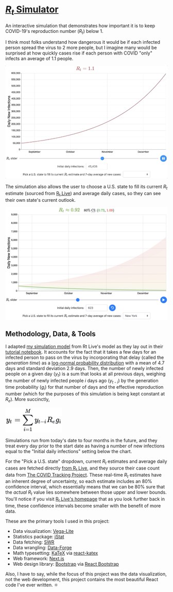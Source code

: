 # <a href="https://rtsimulator.com"><var>R<sub>t</sub></var> Simulator</a>

An interactive simulation that demonstrates how important it is to keep COVID-19's reproduction number (<var>R<sub>t</sub></var>) below 1.

I think most folks understand how dangerous it would be if each infected person spread the virus to 2 more people, but I imagine many would be surprised at how quickly cases rise if each person with COVID "only" infects an average of 1.1 people.

![A preview of the animated Rt simulation chart, showing the 13-fold growth of new cases in the next four months if Rt = 1.1, then moving to show how quickly new cases shrink if Rt = 0.9.](/public/preview.gif)

The simulation also allows the user to choose a U.S. state to fill its current <var>R<sub>t</sub></var> estimate (sourced from [R<sub>t</sub> Live](https://web.archive.org/web/20210129022559/https://rt.live/)) and average daily cases, so they can see their own state's current outlook.

![A similar chart showing the projection of the next four months given the State of New York's current Rt estimate and average daily cases. At the time of this screenshot, the median Rt estimate was 0.92, with an 80% confidence interval between 0.73 and 1.09.](/public/preview-ny.png)

## Methodology, Data, & Tools

I adapted [my simulation model](https://github.com/TyMick/rt-simulator/blob/master/model.js) from Rt Live's model as they lay out in their [tutorial notebook](https://github.com/rtcovidlive/covid-model/blob/master/tutorial.ipynb). It accounts for the fact that it takes a few days for an infected person to pass on the virus by incorporating that delay (called the _generation time_) as a [log-normal probability distribution](https://en.wikipedia.org/wiki/Log-normal_distribution) with a mean of 4.7 days and standard deviation 2.9 days. Then, the number of newly infected people on a given day (<var>y<sub>t</sub></var>) is a sum that looks at all previous days, weighing the number of newly infected people <var>i</var> days ago (<var>y<sub>t - i</sub></var>​) by the generation time probability (<var>g<sub>i</sub></var>​) for that number of days and the effective reproduction number (which for the purposes of this simulation is being kept constant at <var>R<sub>e</sub></var>​). More succinctly,

![y_t = sum_{i = 1}^{M}{y_(t - 1) R_e g_i}](/public/summation.png)

Simulations run from today's date to four months in the future, and they treat every day prior to the start date as having a number of new infections equal to the "Initial daily infections" setting below the chart.

For the "Pick a U.S. state" dropdown, current <var>R<sub>t</sub></var> estimates and average daily cases are fetched directly [from R<sub>t</sub> Live](https://web.archive.org/web/20210129022559/https://rt.live/#footer), and they source their case count data from [The COVID Tracking Project](https://covidtracking.com/). These real-time <var>R<sub>t</sub></var> estimates have an inherent degree of uncertainty, so each estimate includes an 80% confidence interval, which essentially means that we can be 80% sure that the _actual_ <var>R<sub>t</sub></var> value lies somewhere between those upper and lower bounds. You'll notice if you visit [R<sub>t</sub> Live's homepage](https://web.archive.org/web/20210129022559/https://rt.live/) that as you look further back in time, these confidence intervals become smaller with the benefit of more data.

These are the primary tools I used in this project:

- Data visualization: [Vega-Lite](https://vega.github.io/vega-lite/)
- Statistics package: [jStat](http://www.jstat.org/)
- Data fetching: [SWR](https://swr.vercel.app/)
- Data wrangling: [Data-Forge](http://www.data-forge-js.com/)
- Math typesetting: [KaTeX](https://katex.org/) via [react-katex](https://github.com/MatejBransky/react-katex)
- Web framework: [Next.js](https://nextjs.org/)
- Web design library: [Bootstrap](https://getbootstrap.com/) via [React Bootstrap](https://react-bootstrap.github.io/)

Also, I have to say, while the focus of this project was the data visualization, not the web development, this project contains the most beautiful React code I've ever written. ⚛️
